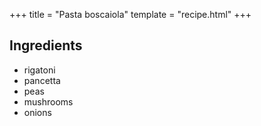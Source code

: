 +++
title = "Pasta boscaiola"
template = "recipe.html"
+++

## Ingredients

- rigatoni
- pancetta
- peas
- mushrooms
- onions
